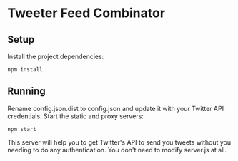 #  Tweeter Feed Combinator

## Setup

Install the project dependencies:

`npm install`

## Running

Rename config.json.dist to config.json and update it with your Twitter API credentials.
Start the static and proxy servers:

`npm start`

This server will help you to get Twitter's API to send you tweets without you needing to do any authentication.  You don't need to modify server.js at all. 

